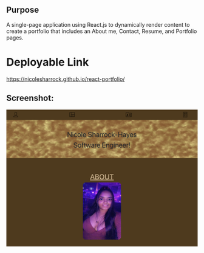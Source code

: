 ## Purpose 
A single-page application using React.js to dynamically render content to create a portfolio that includes an About me, Contact, Resume, and Portfolio pages. 

# Deployable Link
https://nicolesharrock.github.io/react-portfolio/

## Screenshot:
![screenshot](public/assets/images/port.png)


